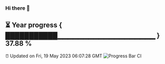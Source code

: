### Hi there 👋
⏳ Year progress { ███████████▁▁▁▁▁▁▁▁▁▁▁▁▁▁▁▁▁▁▁ } 37.88 %
---
⏰ Updated on Fri, 19 May 2023 06:07:28 GMT
![Progress Bar CI](https://github.com/Moyi321/Moyi321/workflows/Progress%20Bar%20CI/badge.svg)
